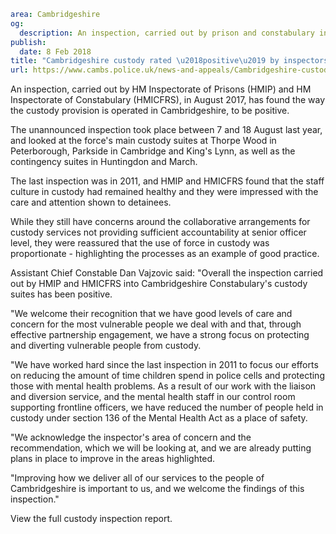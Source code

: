 ```yaml
area: Cambridgeshire
og:
  description: An inspection, carried out by prison and constabulary inspectors in August 2017, has found the way the custody provision is operated in Cambridgeshire to be positive.
publish:
  date: 8 Feb 2018
title: "Cambridgeshire custody rated \u2018positive\u2019 by inspectors"
url: https://www.cambs.police.uk/news-and-appeals/Cambridgeshire-custody-rated-positive-by-inspectors
```

An inspection, carried out by HM Inspectorate of Prisons (HMIP) and HM Inspectorate of Constabulary (HMICFRS), in August 2017, has found the way the custody provision is operated in Cambridgeshire, to be positive.

The unannounced inspection took place between 7 and 18 August last year, and looked at the force's main custody suites at Thorpe Wood in Peterborough, Parkside in Cambridge and King's Lynn, as well as the contingency suites in Huntingdon and March.

The last inspection was in 2011, and HMIP and HMICFRS found that the staff culture in custody had remained healthy and they were impressed with the care and attention shown to detainees.

While they still have concerns around the collaborative arrangements for custody services not providing sufficient accountability at senior officer level, they were reassured that the use of force in custody was proportionate - highlighting the processes as an example of good practice.

Assistant Chief Constable Dan Vajzovic said: "Overall the inspection carried out by HMIP and HMICFRS into Cambridgeshire Constabulary's custody suites has been positive.

"We welcome their recognition that we have good levels of care and concern for the most vulnerable people we deal with and that, through effective partnership engagement, we have a strong focus on protecting and diverting vulnerable people from custody.

"We have worked hard since the last inspection in 2011 to focus our efforts on reducing the amount of time children spend in police cells and protecting those with mental health problems. As a result of our work with the liaison and diversion service, and the mental health staff in our control room supporting frontline officers, we have reduced the number of people held in custody under section 136 of the Mental Health Act as a place of safety.

"We acknowledge the inspector's area of concern and the recommendation, which we will be looking at, and we are already putting plans in place to improve in the areas highlighted.

"Improving how we deliver all of our services to the people of Cambridgeshire is important to us, and we welcome the findings of this inspection."

View the full custody inspection report.
